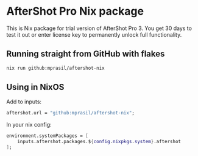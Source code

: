 # AfterShot Pro Nix package

This is Nix package for trial version of AfterShot Pro 3. You get 30 days to test it out or enter license key to permanently unlock full functionality.

## Running straight from GitHub with flakes

```sh
nix run github:mprasil/aftershot-nix
```

## Using in NixOS

Add to inputs:

```nix
aftershot.url = "github:mprasil/aftershot-nix";
```

In your nix config:

```nix
environment.systemPackages = [
    inputs.aftershot.packages.${config.nixpkgs.system}.aftershot
];
```
